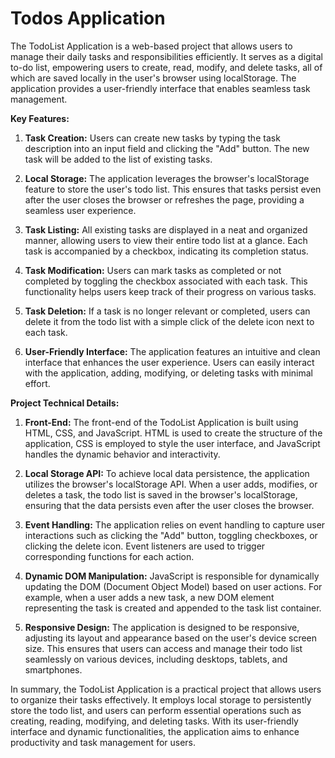 # Todos Application

The TodoList Application is a web-based project that allows users to manage their daily tasks and responsibilities efficiently. It serves as a digital to-do list, empowering users to create, read, modify, and delete tasks, all of which are saved locally in the user's browser using localStorage. The application provides a user-friendly interface that enables seamless task management.

**Key Features:**

1. **Task Creation:** Users can create new tasks by typing the task description into an input field and clicking the "Add" button. The new task will be added to the list of existing tasks.

2. **Local Storage:** The application leverages the browser's localStorage feature to store the user's todo list. This ensures that tasks persist even after the user closes the browser or refreshes the page, providing a seamless user experience.

3. **Task Listing:** All existing tasks are displayed in a neat and organized manner, allowing users to view their entire todo list at a glance. Each task is accompanied by a checkbox, indicating its completion status.

4. **Task Modification:** Users can mark tasks as completed or not completed by toggling the checkbox associated with each task. This functionality helps users keep track of their progress on various tasks.

5. **Task Deletion:** If a task is no longer relevant or completed, users can delete it from the todo list with a simple click of the delete icon next to each task.

6. **User-Friendly Interface:** The application features an intuitive and clean interface that enhances the user experience. Users can easily interact with the application, adding, modifying, or deleting tasks with minimal effort.

**Project Technical Details:**

1. **Front-End:** The front-end of the TodoList Application is built using HTML, CSS, and JavaScript. HTML is used to create the structure of the application, CSS is employed to style the user interface, and JavaScript handles the dynamic behavior and interactivity.

2. **Local Storage API:** To achieve local data persistence, the application utilizes the browser's localStorage API. When a user adds, modifies, or deletes a task, the todo list is saved in the browser's localStorage, ensuring that the data persists even after the user closes the browser.

3. **Event Handling:** The application relies on event handling to capture user interactions such as clicking the "Add" button, toggling checkboxes, or clicking the delete icon. Event listeners are used to trigger corresponding functions for each action.

4. **Dynamic DOM Manipulation:** JavaScript is responsible for dynamically updating the DOM (Document Object Model) based on user actions. For example, when a user adds a new task, a new DOM element representing the task is created and appended to the task list container.

5. **Responsive Design:** The application is designed to be responsive, adjusting its layout and appearance based on the user's device screen size. This ensures that users can access and manage their todo list seamlessly on various devices, including desktops, tablets, and smartphones.

In summary, the TodoList Application is a practical project that allows users to organize their tasks effectively. It employs local storage to persistently store the todo list, and users can perform essential operations such as creating, reading, modifying, and deleting tasks. With its user-friendly interface and dynamic functionalities, the application aims to enhance productivity and task management for users.
